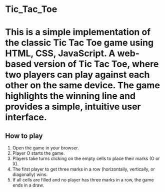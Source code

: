 <h1> Tic_Tac_Toe <h1>
  
<p>
This is a simple implementation of the classic Tic Tac Toe game using HTML, CSS, JavaScript.
A web-based version of Tic Tac Toe, where two players can play against each other on the same device. 
The game highlights the winning line and provides a simple, intuitive user interface.
</p>

<h2>How to play</h2>
<ol>
  <li>Open the game in your browser. </li>
  <li>Player O starts the game. </li>
  <li>Players take turns clicking on the empty cells to place their marks (O or X). </li>
  <li>The first player to get three marks in a row (horizontally, vertically, or diagonally) wins. </li>
  <li>If all cells are filled and no player has three marks in a row, the game ends in a draw. </li>
</ol>




